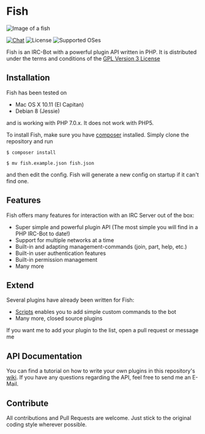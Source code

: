 # Fish 

![Image of a fish](http://orig07.deviantart.net/1524/f/2013/023/0/9/fish_png_by_heidyy12-d5sg0z8.png)

[![Chat](https://img.shields.io/badge/Chat%20on%20irc.rizon.net-%23fish--irc-brightgreen.svg)](http://qchat.rizon.net/?randomnick=1&channels=fish-irc&prompt=1&uio=d4)
![License](https://img.shields.io/badge/License-GPL%20v3-blue.svg)
![Supported OSes](https://img.shields.io/badge/platform-MacOS%2C%20Linux-lightgrey.svg)

Fish is an IRC-Bot with a powerful plugin API written in PHP. 
It is distributed under the terms and conditions of the [GPL Version 3 License](LICENSE)

## Installation

Fish has been tested on 

* Mac OS X 10.11 (El Capitan)
* Debian 8 (Jessie)

and is working with PHP 7.0.x. It does not work with PHP5.

To install Fish, make sure you have [composer](https://getcomposer.org) installed. Simply clone the repository and run

```$ composer install```

```$ mv fish.example.json fish.json```

and then edit the config. Fish will generate a new config on startup if it can't find one.

## Features

Fish offers many features for interaction with an IRC Server out of the box: 

* Super simple and powerful plugin API (The most simple you will find in a PHP IRC-Bot to date!)
* Support for multiple networks at a time
* Built-in and adapting management-commands (join, part, help, etc.)
* Built-in user authentication features
* Built-in permission management
* Many more

## Extend

Several plugins have already been written for Fish: 

- [Scripts](https://github.com/nkreer/Fish-Scripts) enables you to add simple custom commands to the bot
- Many more, closed source plugins

If you want me to add your plugin to the list, open a pull request or message me

## API Documentation

You can find a tutorial on how to write your own plugins in this repository's [wiki](https://github.com/nkreer/Fish/wiki).
If you have any questions regarding the API, feel free to send me an E-Mail.

## Contribute

All contributions and Pull Requests are welcome. Just stick to the original coding style wherever possible.